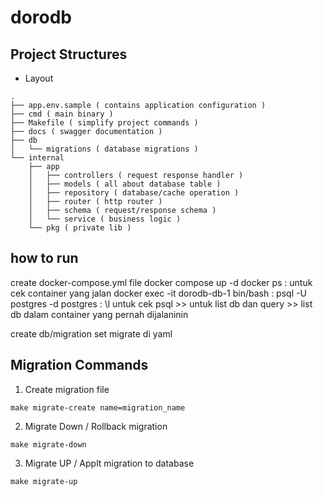 # dorodb

## Project Structures

- Layout

```
.
├── app.env.sample ( contains application configuration )
├── cmd ( main binary )
├── Makefile ( simplify project commands )
├── docs ( swagger documentation )
├── db
│   └── migrations ( database migrations )
└── internal
    ├── app
    │   ├── controllers ( request response handler )
    │   ├── models ( all about database table )
    │   ├── repository ( database/cache operation )
    │   ├── router ( http router )
    │   ├── schema ( request/response schema )
    │   └── service ( business logic )
    └── pkg ( private lib )
```

## how to run

create docker-compose.yml file
docker compose up -d
docker ps : untuk cek container yang jalan
docker exec -it dorodb-db-1 bin/bash : psql -U postgres -d postgres : \l untuk cek psql >> untuk list db dan query >> list db dalam container yang pernah dijalaninin

create db/migration
set migrate di yaml

## Migration Commands

1. Create migration file

```
make migrate-create name=migration_name
```

2. Migrate Down / Rollback migration

```
make migrate-down
```

3. Migrate UP / Applt migration to database

```
make migrate-up
```
